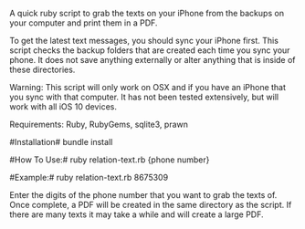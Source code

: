 A quick ruby script to grab the texts on your iPhone from the backups on your computer and print them in a PDF.

To get the latest text messages, you should sync your iPhone first. This script checks the backup folders that are created each time you sync your phone. It does not save anything externally or alter anything that is inside of these directories.

Warning: This script will only work on OSX and if you have an iPhone that you sync with that computer. It has not been tested extensively, but will work with all iOS 10 devices.

Requirements: Ruby, RubyGems, sqlite3, prawn

#Installation#
bundle install

#How To Use:#
ruby relation-text.rb {phone number}

#Example:#
ruby relation-text.rb 8675309

Enter the digits of the phone number that you want to grab the texts of. Once complete, a PDF will be created in the same directory as the script. If there are many texts it may take a while and will create a large PDF.
